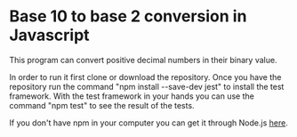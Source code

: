 # Base 10 to base 2 conversion in Javascript

This program can convert positive decimal numbers in their binary value.

In order to run it first clone or download the repository. Once you have the repository run the command
"npm install --save-dev jest" to install the test framework. With the test framework in your hands you can use the command
"npm test" to see the result of the tests.

If you don't have npm in your computer you can get it through Node.js [here](https://nodejs.org/en/download/). 